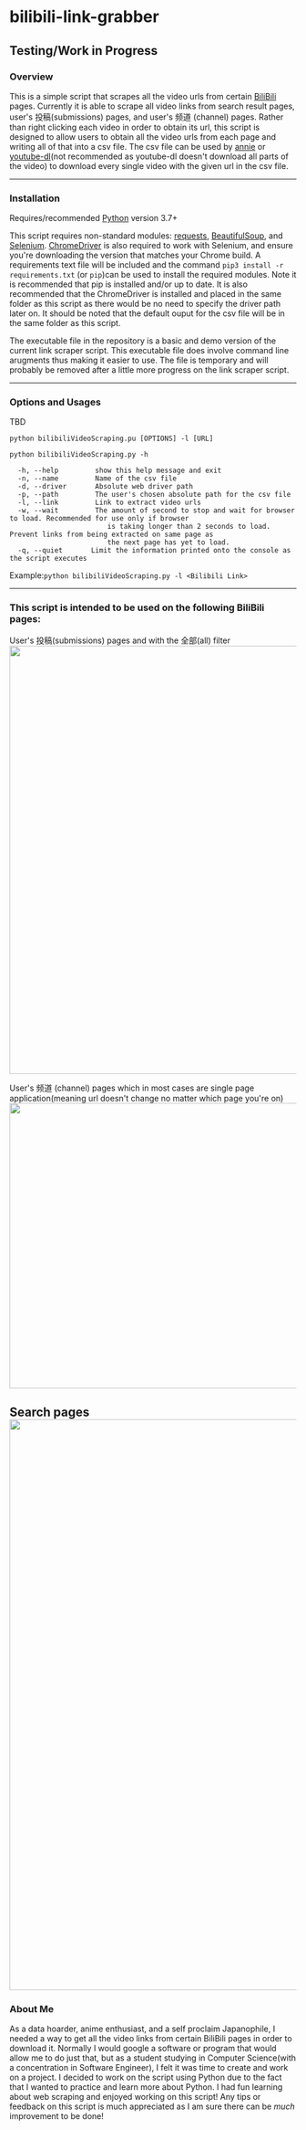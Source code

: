 # bilibili-link-grabber
## Testing/Work in Progress
### Overview
This is a simple script that scrapes all the video urls from certain [BiliBili](https://www.bilibili.com/) pages. Currently it is able to scrape all video links from search result pages, user's 投稿(submissions) pages, and user's 频道 (channel) pages. Rather than right clicking each video in order to obtain its url, this script is designed to allow users to obtain all the video urls from each page and writing all of that into a csv file. The csv file can be used by [annie](https://github.com/iawia002/annie) or [youtube-dl](https://github.com/ytdl-org/youtube-dl)(not recommended as youtube-dl doesn't download all parts of the video) to download every single video with the given url in the csv file.

---
### Installation
Requires/recommended [Python](https://www.python.org/downloads/) version 3.7+

This script requires non-standard modules: [requests](https://pypi.org/project/requests/), [BeautifulSoup](https://pypi.org/project/beautifulsoup4/), and [Selenium](https://pypi.org/project/selenium/). [ChromeDriver](https://chromedriver.chromium.org/) is also required to work with Selenium, and ensure you're downloading the version that matches your Chrome build. A requirements text file will be included and the command `pip3 install -r requirements.txt` (or `pip`)can be used to install the required modules. Note it is recommended that pip is installed and/or up to date. It is also recommended that the ChromeDriver is installed and placed in the same folder as this script as there would be no need to specify the driver path later on. It should be noted that the default ouput for the csv file will be in the same folder as this script.

The executable file in the repository is a basic and demo version of the current link scraper script. This executable file does involve command line arugments thus making it easier to use. The file is temporary and will probably be removed after a little more progress on the link scraper script.

 ---
 
### Options and Usages
TBD
```
python bilibiliVideoScraping.pu [OPTIONS] -l [URL]

python bilibiliVideoScraping.py -h

  -h, --help         show this help message and exit
  -n, --name         Name of the csv file
  -d, --driver       Absolute web driver path
  -p, --path         The user's chosen absolute path for the csv file 
  -l, --link         Link to extract video urls
  -w, --wait         The amount of second to stop and wait for browser to load. Recommended for use only if browser
                        is taking longer than 2 seconds to load. Prevent links from being extracted on same page as
                        the next page has yet to load.
  -q, --quiet       Limit the information printed onto the console as the script executes
 ```
 Example:`python bilibiliVideoScraping.py -l <Bilibili Link>`
 
 ---
 ### This script is intended to be used on the following BiliBili pages: 
 
 User's 投稿(submissions) pages and with the 全部(all) filter
 <kbd>
  <img src= "https://github.com/AnimeSam/bilibili-link-grabber/blob/master/images/submission_section.png" width="900" height="750">
 </kbd>
 
 
 User's 频道 (channel) pages which in most cases are single page application(meaning url doesn't change no matter which page you're on)
 <kbd>
  <img src= "https://github.com/AnimeSam/bilibili-link-grabber/blob/master/images/channel_section.png" width="1000" height="500">
 </kbd>
 
 
 Search pages
 <kbd>
  <img src= "https://github.com/AnimeSam/bilibili-link-grabber/blob/master/images/search_page.png" width="800" height="1000">
 </kbd>
---
 
### About Me
As a data hoarder, anime enthusiast, and a self proclaim Japanophile, I needed a way to get all the video links from certain BiliBili pages in order to download it. Normally I would google a software or program that would allow me to do just that, but as a student studying in Computer Science(with a concentration in Software Engineer), I felt it was time to create and work on a project. I decided to work on the script using Python due to the fact that I wanted to practice and learn more about Python. I had fun learning about web scraping and enjoyed working on this script! Any tips or feedback on this script is much appreciated as I am sure there can be *much* improvement to be done! 
